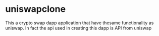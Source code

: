 # uniswapclone
This a crypto swap dapp application that have thesame functionality as uniswap. In fact the api used in creating this dapp is API from uniswap

